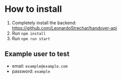 # How to install

1. Completely install the backend: https://github.com/LeonardoStrechar/handover-api
2. Run `npm install`
3. Run `npm run start`

## Example user to test

- email: `example@example.com`
- password: `example`